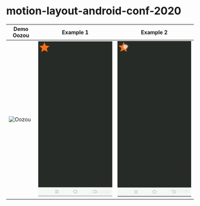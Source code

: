 # motion-layout-android-conf-2020

Demo Oozou  | Example 1 | Example 2
------------ | ------------- | -------------
![Oozou](/graphics/demo_oozou_app.gif?raw=true) | ![Oozou](/graphics/example_2.gif?raw=true) | ![Oozou](/graphics/example_1.gif?raw=true)
